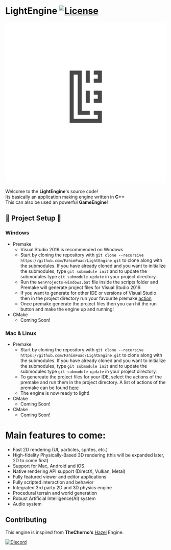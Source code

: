 
# LightEngine [![License](https://img.shields.io/badge/License-Apache%202.0-blue.svg)](https://github.com/FahimFuad/LightEngine/blob/main/LICENSE)

![LightEngine](Resources/Branding/LEdark.png)<br/>

Welcome to the **LightEngine**'s source code!<br/>
Its basically an application making engine written in **C++**<br/>
This can also be used an powerful **GameEngine**!<br/>

## :wrench: Project Setup :wrench:
### Windows
- Premake
    - Visual Studio 2019 is recommended on Windows<br/>
    - Start by cloning the repository with `git clone --recursive https://github.com/FahimFuad/LightEngine.git` to clone along with the submodules. If you have already cloned and you want to initialize the submodules, type `git submodule init` and to update the submodules type `git submodule update` in your project directory.
    - Run the `GenProjects-windows.bat` file inside the scripts folder and Premake will generate project files for Visual Studio 2019.
    - If you want to generate for other IDE or versions of Visual Studio then in the project directory run your favourite premake [action](https://github.com/premake/premake-core/wiki/Using-Premake#using-premake-to-generate-project-files)
    - Once premake generate the project files then you can hit the run button and make the engine up and running!<br/>
- CMake
    - Coming Soon!
### Mac & Linux
- Premake
    - Start by cloning the repository with `git clone --recursive https://github.com/FahimFuad/LightEngine.git` to clone along with the submodules. If you have already cloned and you want to initialize the submodules, type `git submodule init` and to update the submodules type `git submodule update` in your project directory.
    - To genereate the project files for your IDE, select the actions of the premake and run them in the project directory. A list of actions of the premake can be found [here](https://github.com/premake/premake-core/wiki/Using-Premake#using-premake-to-generate-project-files)
    - The engine is now ready to light!
- CMake
    - Coming Soon!
- CMake
    - Coming Soon!
# Main features to come: 
- Fast 2D rendering (UI, particles, sprites, etc.)
- High-fidelity Physically-Based 3D rendering (this will be expanded later, 2D to come first)
- Support for Mac, Android and iOS
- Native rendering API support (DirectX, Vulkan, Metal)
- Fully featured viewer and editor applications
- Fully scripted interaction and behavior
- Integrated 3rd party 2D and 3D physics engine
- Procedural terrain and world generation
- Robust Artificial Intelligence(AI) system
- Audio system

## Contributing

This engine is inspired from **TheCherno's** [Hazel](https://github.com/TheCherno/Hazel) Engine.

[![Discord](https://img.shields.io/badge/LightEngine--red.svg?style=social&logo=discord)](https://discord.gg/65AvSfUeym)